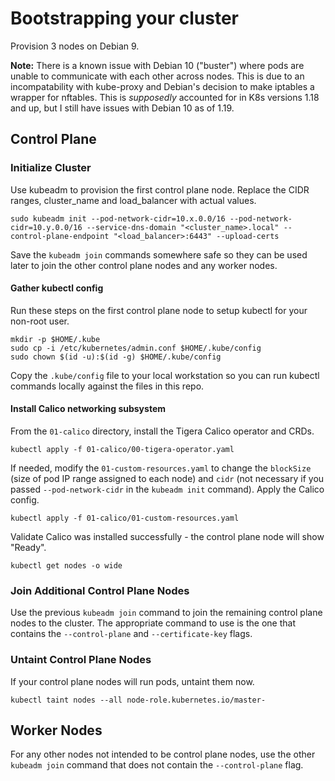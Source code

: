 # Bootstrapping your cluster

Provision 3 nodes on Debian 9.

**Note:** There is a known issue with Debian 10 ("buster") where pods are unable to communicate with each other across nodes.  This is due to an incompatability with kube-proxy and Debian's decision to make iptables a wrapper for nftables.  This is *supposedly* accounted for in K8s versions 1.18 and up, but I still have issues with Debian 10 as of 1.19.

## Control Plane

### Initialize Cluster
Use kubeadm to provision the first control plane node.  Replace the CIDR ranges, cluster_name and load_balancer with actual values.
```
sudo kubeadm init --pod-network-cidr=10.x.0.0/16 --pod-network-cidr=10.y.0.0/16 --service-dns-domain "<cluster_name>.local" --control-plane-endpoint "<load_balancer>:6443" --upload-certs
```

Save the `kubeadm join` commands somewhere safe so they can be used later to join the other control plane nodes and any worker nodes.

#### Gather kubectl config
Run these steps on the first control plane node to setup kubectl for your non-root user.
```
mkdir -p $HOME/.kube
sudo cp -i /etc/kubernetes/admin.conf $HOME/.kube/config
sudo chown $(id -u):$(id -g) $HOME/.kube/config
```

Copy the `.kube/config` file to your local workstation so you can run kubectl commands locally against the files in this repo.

#### Install Calico networking subsystem
From the `01-calico` directory, install the Tigera Calico operator and CRDs.
```
kubectl apply -f 01-calico/00-tigera-operator.yaml
```

If needed, modify the `01-custom-resources.yaml` to change the `blockSize` (size of pod IP range assigned to each node) and `cidr` (not necessary if you passed `--pod-network-cidr` in the `kubeadm init` command).  Apply the Calico config.
```
kubectl apply -f 01-calico/01-custom-resources.yaml
```

Validate Calico was installed successfully - the control plane node will show "Ready".
```
kubectl get nodes -o wide
```

### Join Additional Control Plane Nodes
Use the previous `kubeadm join` command to join the remaining control plane nodes to the cluster.  The appropriate command to use is the one that contains the `--control-plane` and `--certificate-key` flags.

### Untaint Control Plane Nodes
If your control plane nodes will run pods, untaint them now.
```
kubectl taint nodes --all node-role.kubernetes.io/master-
```

## Worker Nodes
For any other nodes not intended to be control plane nodes, use the other `kubeadm join` command that does not contain the `--control-plane` flag.
